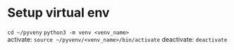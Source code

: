 # Setup virtual env
`cd ~/pyveny`
`python3 -m venv <venv_name>`  
activate:
`source ~/pyvenv/<venv_name>/bin/activate`
deactivate:
`deactivate`